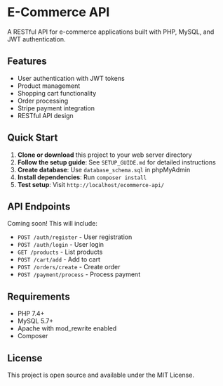 # E-Commerce API

A RESTful API for e-commerce applications built with PHP, MySQL, and JWT authentication.

## Features

- User authentication with JWT tokens
- Product management
- Shopping cart functionality
- Order processing
- Stripe payment integration
- RESTful API design

## Quick Start

1. **Clone or download** this project to your web server directory
2. **Follow the setup guide**: See `SETUP_GUIDE.md` for detailed instructions
3. **Create database**: Use `database_schema.sql` in phpMyAdmin
4. **Install dependencies**: Run `composer install`
5. **Test setup**: Visit `http://localhost/ecommerce-api/`

## API Endpoints

Coming soon! This will include:
- `POST /auth/register` - User registration
- `POST /auth/login` - User login
- `GET /products` - List products
- `POST /cart/add` - Add to cart
- `POST /orders/create` - Create order
- `POST /payment/process` - Process payment

## Requirements

- PHP 7.4+
- MySQL 5.7+
- Apache with mod_rewrite enabled
- Composer

## License

This project is open source and available under the MIT License.
